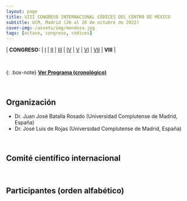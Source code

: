 ```yaml
---
layout: page
title: VIII CONGRESO INTERNACIONAL CÓDICES DEL CENTRO DE MÉXICO
subtitle: UCM, Madrid (26 al 28 de octubre de 2022)
cover-img: /assets/img/mendoza.jpg
tags: [octavo, congreso, códices]
---
```


| **CONGRESO:** | [I](/congresos/codices/i) | [II](/congresos/codices/ii) | [III](/congresos/codices/iii) | [IV](/congresos/codices/iv) | [V](/congresos/codices/v) | [VI](/congresos/codices/vi) | [VII](/congresos/codices/vii) | **VIII** |

<br/>

{: .box-note}
**[Ver Programa (cronológico)](/congresos/codices/viii/docs/VIII-Congreso-2022.pdf)**

<br/>

## Organización

 - Dr. Juan José Batalla Rosado (Universidad Complutense de Madrid, España)
 - Dr. José Luis de Rojas (Universidad Complutense de Madrid, España)

<br/>

## Comité científico internacional

<br/>

## Participantes (orden alfabético)


